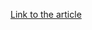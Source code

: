 [Link to the article](https://research.checkpoint.com/2022/black-basta-and-the-unnoticed-delivery/)
